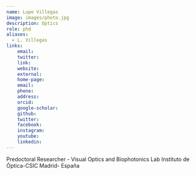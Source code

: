 ```yaml
---
name: Lupe Villegas
image: images/photo.jpg
description: Optics
role: phd 
aliases:
  - L. Villegas
links:
    email: 
    twitter: 
    link:
    website:
    external:
    home-page:
    email:
    phone:
    address:
    orcid:
    google-scholar:
    github:
    twitter:
    facebook:
    instagram:
    youtube:
    linkedin:
---
```


Predoctoral Researcher - Visual Optics and Biophotonics Lab
Instituto de Óptica-CSIC
Madrid- España

